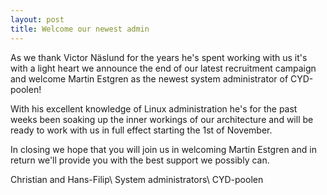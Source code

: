 ```yaml
---
layout: post
title: Welcome our newest admin
---
```


As we thank Victor Näslund for the years he's spent working with us it's with a light heart we announce the end of our latest recruitment campaign and welcome Martin Estgren as the newest system administrator of CYD-poolen!

With his excellent knowledge of Linux administration he's for the past weeks been soaking up the inner workings of our architecture and will be ready to work with us in full effect starting the 1st of November.

In closing we hope that you will join us in welcoming Martin Estgren and in return we'll provide you with the best support we possibly can.

Christian and Hans-Filip\\
System administrators\\
CYD-poolen
